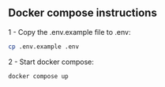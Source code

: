 ## Docker compose instructions

1 - Copy the .env.example file to .env:

```bash
cp .env.example .env
```

2 - Start docker compose:

```bash
docker compose up
```